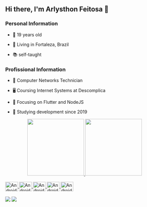 ## Hi there, I'm Arlysthon Feitosa 👋

### Personal Information

  * 🧑 19 years old

  * 🚩 Living in Fortaleza, Brazil

  * 📚 self-taught


### Profissional Information

  * 🌟 Computer Networks Technician
 
  * 🖥️ Coursing Internet Systems at Descomplica 

  * 🎯 Focusing on Flutter and NodeJS

  * 📅 Studying development since 2019

<div align="center">
  <a href="https://github.com/ArlysthonFeitosa">
  <img height="180em" src="https://github-readme-stats.vercel.app/api?username=ArlysthonFeitosa&show_icons=true&theme=tokyonight&include_all_commits=true&count_private=true"/>
  <img height="180em" src="https://github-readme-stats.vercel.app/api/top-langs/?username=ArlysthonFeitosa&layout=compact&langs_count=7&theme=tokyonight"/>
</div>
 
 <div style="display: inline_block"><br>
  <img align="center" alt="Android" height="30" width="40" src="https://cdn.jsdelivr.net/gh/devicons/devicon/icons/git/git-plain-wordmark.svg" />
  <img align="center" alt="Android" height="30" width="40" src="https://cdn.jsdelivr.net/gh/devicons/devicon/icons/python/python-original.svg" />
  <img align="center" alt="Android" height="30" width="40" src="https://cdn.jsdelivr.net/gh/devicons/devicon/icons/java/java-original.svg" />
  <img align="center" alt="Android" height="30" width="40" src="https://cdn.jsdelivr.net/gh/devicons/devicon/icons/kotlin/kotlin-original.svg" />
  <img align="center" alt="Android" height="30" width="40" src="https://cdn.jsdelivr.net/gh/devicons/devicon/icons/flutter/flutter-original.svg" />
</div>
 <br/>
 <a href = "mailto:arlysff04@gmail.com"><img src="https://img.shields.io/badge/Gmail-D14836?style=for-the-badge&logo=gmail&logoColor=white" target="_blank"></a>
  <a href="https://www.linkedin.com/in/arlysthon-feitosa-2900231aa/" target="_blank"><img src="https://img.shields.io/badge/-LinkedIn-%230077B5?style=for-the-badge&logo=linkedin&logoColor=white" target="_blank"></a> 
